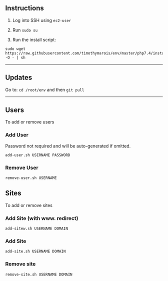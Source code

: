 ## Instructions 

1) Log into SSH using `ec2-user`

2) Run `sudo su`

3) Run the install script:

```
sudo wget https://raw.githubusercontent.com/timothymarois/env/master/php7.4/install.sh -O - | sh
```

---------------------------------------

## Updates

Go to: `cd /root/env` and then `git pull`

---------------------------------------

## Users

To add or remove users

### Add User

Password not required and will be auto-generated if omitted.

`add-user.sh USERNAME PASSWORD`

### Remove User

`remove-user.sh USERNAME`

## Sites

To add or remove sites

### Add Site (with www. redirect)

`add-sitew.sh USERNAME DOMAIN`

### Add Site

`add-site.sh USERNAME DOMAIN`

### Remove site

`remove-site.sh USERNAME DOMAIN`

